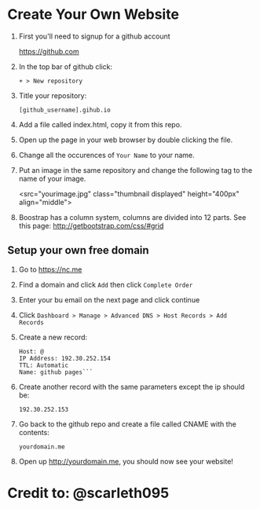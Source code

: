 # Create Your Own Website

1. First you'll need to signup for a github account

	https://github.com

2. In the top bar of github click: 

	`+ > New repository`

3. Title your repository:

	`[github_username].gihub.io`

4. Add a file called index.html, copy it from this repo.

5. Open up the page in your web browser by double clicking the file. 

6. Change all the occurences of `Your Name` to your name.

7. Put an image in the same repository and change the following tag to the name of your image.

	<src="yourimage.jpg" class="thumbnail displayed" height="400px" align="middle">

8. Boostrap has a column system, columns are divided into 12 parts. See this page: http://getbootstrap.com/css/#grid


## Setup your own free domain

1. Go to https://nc.me

2. Find a domain and click `Add` then click `Complete Order`

3. Enter your bu email on the next page and click continue

4. Click `Dashboard > Manage > Advanced DNS > Host Records > Add Records`

5. Create a new record:

	```Record Type: A
	Host: @
	IP Address: 192.30.252.154
	TTL: Automatic
	Name: github pages```

6. Create another record with the same parameters except the ip should be:

	`192.30.252.153`

7. Go back to the github repo and create a file called CNAME with the contents:

	`yourdomain.me`

8. Open up http://yourdomain.me, you should now see your website!

# Credit to: @scarleth095
